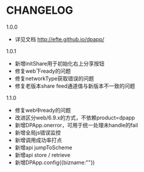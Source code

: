 # CHANGELOG

1.0.0

- 详见文档 http://efte.github.io/dpapp/

1.0.1

- 新增initShare用于初始化右上分享按钮
- 修复web下ready的问题
- 修复networkType获取错误的问题
- 修复老版本share feed通道值与新版本不一致的问题

1.1.0

- 修复web中ready的问题
- 改进区分web/6.9.x的方式，不依赖product=dpapp
- 新增DPApp.onerror，可用于统一处理未handle的fail
- 新增全局js错误监控
- 新增调用成功率打点
- 新增api jumpToScheme
- 新增api store / retrieve
- 新增DPApp.config({bizname:"<bizname>"})